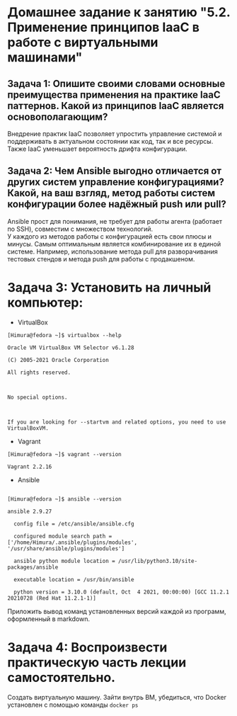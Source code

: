 # Домашнее задание к занятию "5.2. Применение принципов IaaC в работе с виртуальными машинами"

## Задача 1: Опишите своими словами основные преимущества применения на практике IaaC паттернов. Какой из принципов IaaC является основополагающим?
Внедрение практик IaaC позволяет упростить управление системой и поддерживать в актуальном состоянии как код, так и все ресурсы. Также IaaC уменьшает вероятность дрифта конфигурации.

## Задача 2: Чем Ansible выгодно отличается от других систем управление конфигурациями?  Какой, на ваш взгляд, метод работы систем конфигурации более надёжный push или pull?
Ansible прост для понимания, не требует для работы агента (работает по SSH), совместим с множеством технологий.  
У каждого из методов работы с конфигурацией есть свои плюсы и минусы. Самым оптимальным является комбинирование их в единой системе. Например, использование метода pull для разворачивания тестовых стендов и метода push для работы с продакшеном.

# Задача 3: Установить на личный компьютер:

* VirtualBox

``` shell
[Himura@fedora ~]$ virtualbox --help

Oracle VM VirtualBox VM Selector v6.1.28

(C) 2005-2021 Oracle Corporation

All rights reserved.



No special options.



If you are looking for --startvm and related options, you need to use VirtualBoxVM.
```
* Vagrant
```shell
[Himura@fedora ~]$ vagrant --version

Vagrant 2.2.16
```

* Ansible
```shell

[Himura@fedora ~]$ ansible --version

ansible 2.9.27

  config file = /etc/ansible/ansible.cfg

  configured module search path = ['/home/Himura/.ansible/plugins/modules', '/usr/share/ansible/plugins/modules']

  ansible python module location = /usr/lib/python3.10/site-packages/ansible

  executable location = /usr/bin/ansible

  python version = 3.10.0 (default, Oct  4 2021, 00:00:00) [GCC 11.2.1 20210728 (Red Hat 11.2.1-1)]
```

Приложить вывод команд установленных версий каждой из программ, оформленный в markdown.

# Задача 4: Воспроизвести практическую часть лекции самостоятельно.

Создать виртуальную машину.
Зайти внутрь ВМ, убедиться, что Docker установлен с помощью команды
``docker ps``
